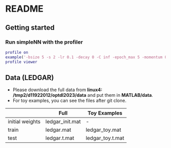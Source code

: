 # README

## Getting started
### Run simpleNN with the profiler
```matlab
profile on
example('-bsize 5 -s 2 -lr 0.1 -decay 0 -C inf -epoch_max 5 -momentum 0.9');
profile viewer
```

## Data (LEDGAR)
- Please download the full data from **linux4: /tmp2/d11922012/optdl2023/data** and put them in **MATLAB/data**.
- For toy examples, you can see the files after git clone.

|                     | Full                   |  Toy Examples     |
| ------------------- | ---------------------- | ----------------- |
|  initial weights    | ledgar_init.mat        |  -                |
|  train              | ledgar.mat             |  ledgar_toy.mat   |
|  test               | ledgar.t.mat           |  ledgar_toy.t.mat |